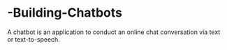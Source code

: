 # -Building-Chatbots
A chatbot is an application to conduct an online chat conversation via text or text-to-speech.
